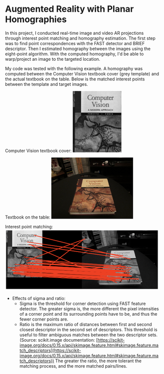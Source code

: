 # Augmented Reality with Planar Homographies
In this project, I conducted real-time image and video AR projections through interest point matching and homography estimation. The first step was to find point correspondences with the FAST detector and BRIEF descriptor. Then I estimated homography between the images using the eight-point algorithm. With the computed homography, I'd be able to warp/project an image to the targeted location. 

My code was tested with the following example. A homography was computed between the Computer Vision textbook cover (grey template) and the actual textbook on the table. Below is the matched interest points between the template and target images.

Computer Vision textbook cover:
<img src="https://github.com/HonglingLei/Augmented-Reality-with-Planar-Homographies/blob/main/data/cv_cover.jpg" height="200" />

Textbook on the table:
<img src="https://github.com/HonglingLei/Augmented-Reality-with-Planar-Homographies/blob/main/data/cv_desk.png" height="200" /> 

Interest point matching:
<img src="https://github.com/HonglingLei/Augmented-Reality-with-Planar-Homographies/blob/main/data/matched_points.png" height="200" />

- Effects of sigma and ratio:
    - Sigma is the threshold for corner detection using FAST feature detector. The greater sigma is, the more different the pixel intensities of a corner point and its surrounding points have to be, and thus the fewer corner points are.
    - Ratio is the maximum ratio of distances between first and second closest descriptor in the second set of descriptors. This threshold is useful to filter ambiguous matches between the two descriptor sets. (Source: scikit.image documentation: [https://scikit-image.org/docs/0.15.x/api/skimage.feature.html#skimage.feature.match_descriptors](https://scikit-image.org/docs/0.15.x/api/skimage.feature.html#skimage.feature.match_descriptors)) The greater the ratio, the more tolerant the matching process, and the more matched pairs/lines.
